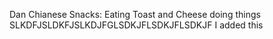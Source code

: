 Dan Chianese 
Snacks: Eating Toast and Cheese
doing things
SLKDFJSLDKFJSLKDJFGLSDKJFLSDKJFLSDKJF
I added this
